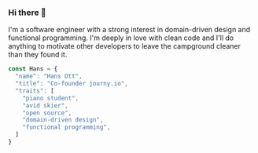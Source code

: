 ### Hi there 👋

I'm a software engineer with a strong interest in domain-driven design and functional programming. I'm deeply in love with clean code and I'll do anything to motivate other developers to leave the campground cleaner than they found it.

```js
const Hans = {
  "name": "Hans Ott",
  "title": "Co-founder journy.io",
  "traits": [
    "piano student",
    "avid skier",
    "open source",
    "domain-driven design",
    "functional programming",
  ]
}
```
